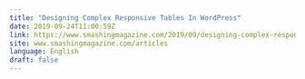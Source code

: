 ```yaml
---
title: "Designing Complex Responsive Tables In WordPress"
date: 2019-09-24T11:00:59Z
link: https://www.smashingmagazine.com/2019/09/designing-complex-responsive-tables-wordpress/?utm_medium=RSS&utm_source=news.12bit.vn
site: www.smashingmagazine.com/articles
language: English
draft: false
---
```

